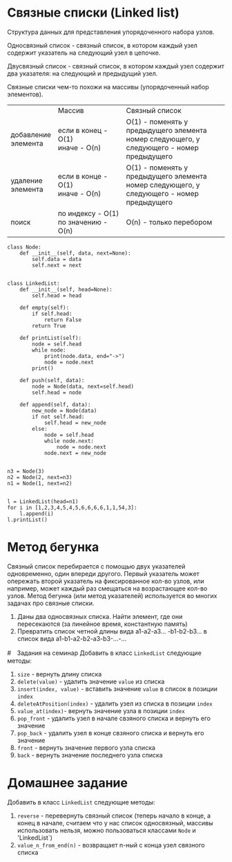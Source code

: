 # Связные списки (Linked list)

Структура данных для представления упорядоченного набора узлов. 

Односвязный список - связный список, в котором каждый узел содержит указатель на следующий узел в цепочке.

Двусвязный список - связный список, в котором каждый узел содержит два указателя: на следующий и предыдущий узел.

Связные списки чем-то похожи на массивы (упорядоченный набор элементов).

<table>
<tr>
<td width="20%"></td>
<td width="32%">Массив</td>
<td width="48%">Связный список</td>
</tr>
<tr>
<td>добавление элемента</td>
<td>если в конец - O(1)<br>иначе - O(n)</td>
<td>O(1) - поменять у предыдущего элемента номер следующего, у следующего - номер предыдущего</td>
</tr>
<tr>
<td>удаление элемента</td>
<td>если в конце - O(1)<br>иначе - O(n)</td>
<td>O(1) - поменять у предыдущего элемента номер следующего, у следующего - номер предыдущего</td>
</tr>
<tr>
<td>поиск</td>
<td>по индексу - O(1)<br>по значению - O(n)</td>
<td>O(n) - только перебором</td>
</tr>
</table>


```
class Node:
    def __init__(self, data, next=None):
        self.data = data
        self.next = next


class LinkedList:
    def __init__(self, head=None):
        self.head = head

    def empty(self):
        if self.head:
            return False
        return True

    def printList(self):
        node = self.head
        while node:
            print(node.data, end="->")
            node = node.next
        print()

    def push(self, data):
        node = Node(data, next=self.head)
        self.head = node

    def append(self, data):
        new_node = Node(data)
        if not self.head:
            self.head = new_node
        else:
            node = self.head
            while node.next:
                node = node.next
            node.next = new_node


n3 = Node(3)
n2 = Node(2, next=n3)
n1 = Node(1, next=n2)


l = LinkedList(head=n1)
for i in [1,2,3,4,5,4,5,6,6,6,6,1,1,54,3]:
    l.append(i)
l.printList()
```

# Метод бегунка
Связный список перебирается с помощью двух указателей одновременно, один впереди другого. Первый указатель может опережать второй указатель на фиксированное кол-во узлов, или например, может каждый раз смещаться на возрастающее кол-во узлов.
Метод бегунка (или метод указателей) используется во многих задачах про связные списки.

1. Даны два односвязных списка. Найти элемент, где они пересекаются (за линейное время, константную память)
2. Превратить список четной длины вида a1-a2-a3... -b1-b2-b3... в список вида a1-b1-a2-b2-a3-b3-...-...

#　Задания на семинар
Добавить в класс `LinkedList` следующие методы:

1. `size` - вернуть длину списка
7. `delete(value)` - удалить значение `value` из списка
8. `insert(index, value)` - вставить значение `value` в список в позиции `index`
9. `deleteAtPosition(index)` - удалить узел из списка в позиции `index`
2. `value_at(index)`- вернуть значение узла в позиции `index`
3. `pop_front` - удалить узел в начале свзяного списка и вернуть его значение
4. `pop_back` - удалить узел в конце свзяного списка и вернуть его значение
5. `front` - вернуть значение первого узла списка
6. `back` - вернуть значение последнего узла списка

# Домашнее задание

Добавить в класс `LinkedList` следующие методы:

1. `reverse` - перевернуть связный список (теперь начало в конце, а конец в начале, считаем что у нас список односвязный, массивы использовать нельзя, можно пользоваться классами `Node`  и 'LinkedList`)
2. `value_n_from_end(n)` - возвращает n-ный с конца узел связного списка
